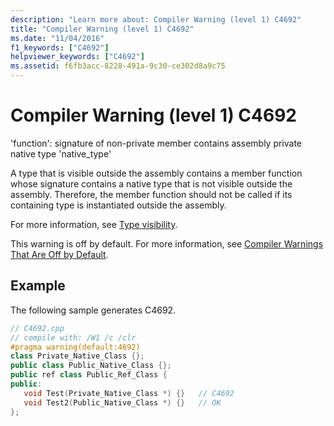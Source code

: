 ```yaml
---
description: "Learn more about: Compiler Warning (level 1) C4692"
title: "Compiler Warning (level 1) C4692"
ms.date: "11/04/2016"
f1_keywords: ["C4692"]
helpviewer_keywords: ["C4692"]
ms.assetid: f6fb3acc-8228-491a-9c30-ce302d8a9c75
---
```

# Compiler Warning (level 1) C4692

'function': signature of non-private member contains assembly private native type 'native_type'

A type that is visible outside the assembly contains a member function whose signature contains a native type that is not visible outside the assembly. Therefore, the member function should not be called if its containing type is instantiated outside the assembly.

For more information, see [Type visibility](../../dotnet/how-to-define-and-consume-classes-and-structs-cpp-cli.md#BKMK_Type_visibility).

This warning is off by default. For more information, see [Compiler Warnings That Are Off by Default](../../preprocessor/compiler-warnings-that-are-off-by-default.md).

## Example

The following sample generates C4692.

```cpp
// C4692.cpp
// compile with: /W1 /c /clr
#pragma warning(default:4692)
class Private_Native_Class {};
public class Public_Native_Class {};
public ref class Public_Ref_Class {
public:
   void Test(Private_Native_Class *) {}   // C4692
   void Test2(Public_Native_Class *) {}   // OK
};
```
